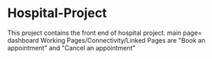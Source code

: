 # Hospital-Project

This project contains the front end of hospital project.
main page= dashboard
Working Pages/Connectivity/Linked Pages are "Book an appointment" and "Cancel an appointment"
